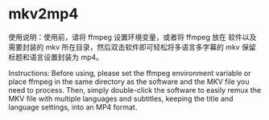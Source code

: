 # mkv2mp4
使用说明：使用前，请将 ffmpeg 设置环境变量，或者将 ffmpeg 放在 软件以及需要封装的 mkv 所在目录，然后双击软件即可轻松将多语言多字幕的 mkv 保留标题和语言设置封装为 mp4。

Instructions: Before using, please set the ffmpeg environment variable or place ffmpeg in the same directory as the software and the MKV file you need to process. Then, simply double-click the software to easily remux the MKV file with multiple languages and subtitles, keeping the title and language settings, into an MP4 format.
